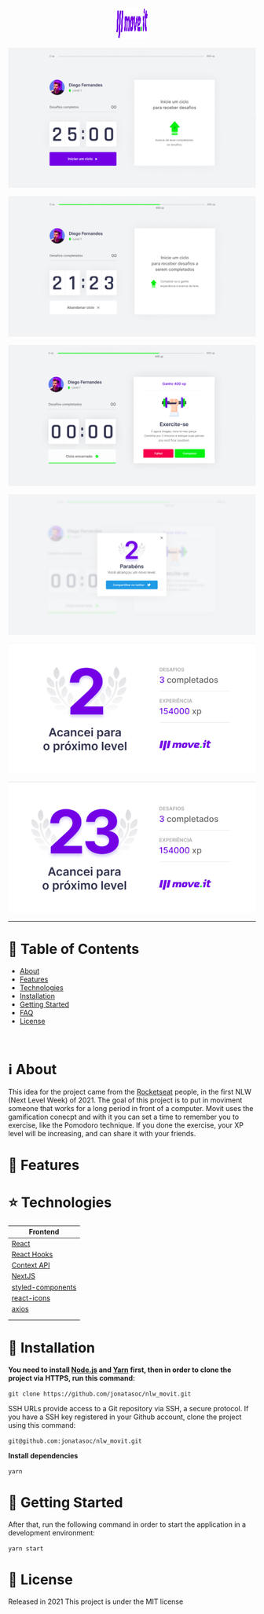 <div align="center">
    <img alt="Movit" title="Movit" width="64" height="64" src="docs/logo.png" />
    <br>
</div>

<p align="center">
   <img src="docs/movit1.png" width="auto"/>
</p>
<p align="center">
   <img src="docs/movit2.png" width="auto"/>
</p>
<p align="center">
   <img src="docs/movit3.png" width="auto"/>
</p>
<p align="center">
   <img src="docs/movit4.png" width="auto"/>
</p>
<p align="center">
   <img src="docs/movit5.png" width="auto"/>
</p>
<p align="center">
   <img src="docs/movit6.png" width="auto"/>
</p>

---

# :pushpin: Table of Contents

- [About](#information_source-about)
- [Features](#rocket-features)
- [Technologies](#star-technologies)
- [Installation](#construction_worker-installation)
- [Getting Started](#runner-getting-started)
- [FAQ](#postbox-faq)
- [License](#closed_book-license)

<br />

# :information_source: About

This idea for the project came from the [Rocketseat](https://rocketseat.com.br/) people, in the first NLW (Next Level Week) of 2021.
The goal of this project is to put in moviment someone that works for a long period in front of a computer.
Movit uses the gamification conecpt and with it you can set a time to remember you to exercise, like the Pomodoro technique. If you done the exercise, your XP level will be increasing, and can share it with your friends.

# :rocket: Features

<!-- - #### Home Landing Page.
- #### A list of created Orphanages pinned in a map
- #### Creating new orphanages
- #### View specific orphanage
- #### Upload Photos -->

# :star: Technologies

| Frontend                                                  |
| --------------------------------------------------------- |
| [React](https://reactjs.org/)                             |
| [React Hooks](https://reactjs.org/)                       |
| [Context API](https://reactjs.org/)                       |
| [NextJS](https://nextjs.org/)                             |
| [styled-components](https://styled-components.com/)       |
| [react-icons](https://react-icons.github.io/react-icons/) |
| [axios](https://github.com/axios/axios)                   |
|                                                           |
|                                                           |

# :construction_worker: Installation

**You need to install [Node.js](https://nodejs.org/en/download/) and [Yarn](https://yarnpkg.com/) first, then in order to clone the project via HTTPS, run this command:**

`git clone https://github.com/jonatasoc/nlw_movit.git`

SSH URLs provide access to a Git repository via SSH, a secure protocol. If you have a SSH key registered in your Github account, clone the project using this command:

`git@github.com:jonatasoc/nlw_movit.git`

**Install dependencies**

`yarn`

# :runner: Getting Started

After that, run the following command in order to start the application in a development environment:

`yarn start`

# :closed_book: License

Released in 2021
This project is under the MIT license

